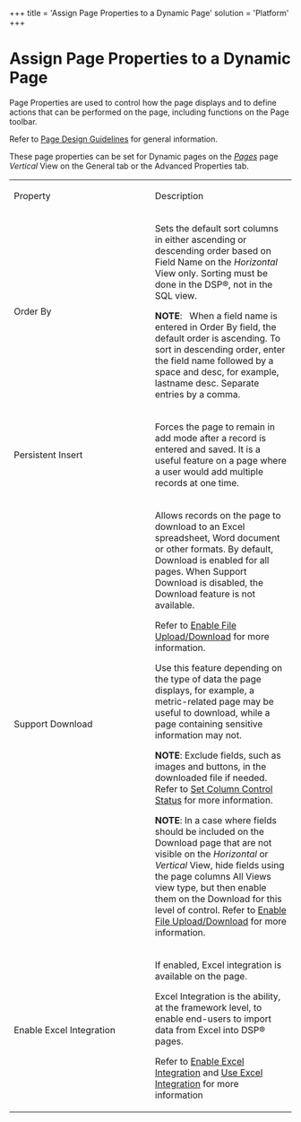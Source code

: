 +++
title = 'Assign Page Properties to a Dynamic Page'
solution = 'Platform'
+++

# Assign Page Properties to a Dynamic Page

Page Properties are used to control how the page displays and to define
actions that can be performed on the page, including functions on the
Page toolbar.

Refer to [Page Design Guidelines](Page%20Design%20Guidelines.htm) for
general information.

These page properties can be set for Dynamic pages on the
*[Pages](../Sys_Admin/Page_Desc/Pages_H.htm)* page *Vertical* View on
the General tab or the Advanced Properties tab.

<table>
<colgroup>
<col style="width: 50%" />
<col style="width: 50%" />
</colgroup>
<tbody>
<tr class="odd">
<td><p>Property</p></td>
<td><p>Description</p></td>
</tr>
<tr class="even">
<td><p>Order By</p></td>
<td><p>Sets the default sort columns in either ascending or descending order based on Field Name on the <em>Horizontal</em> View only. Sorting must be done in the DSP®, not in the SQL view.</p>
<p><strong>NOTE</strong>:   When a field name is entered in Order By field, the default order is ascending. To sort in descending order, enter the field name followed by a space and desc, for example, lastname desc. Separate entries by a comma.</p></td>
</tr>
<tr class="odd">
<td><p>Persistent Insert</p></td>
<td><p>Forces the page to remain in add mode after a record is entered and saved. It is a useful feature on a page where a user would add multiple records at one time.</p></td>
</tr>
<tr class="even">
<td><p>Support Download</p></td>
<td><p>Allows records on the page to download to an Excel spreadsheet, Word document or other formats. By default, Download is enabled for all pages. When Support Download is disabled, the Download feature is not available.</p>
<p>Refer to <a href="Enable_File_Upload_Download.htm">Enable File Upload/Download</a> for more information.</p>
<p>Use this feature depending on the type of data the page displays, for example, a metric-related page may be useful to download, while a page containing sensitive information may not.</p>
<p><strong>NOTE</strong>: Exclude fields, such as images and buttons, in the downloaded file if needed. Refer to <a href="Set_Column_Control_Status.htm">Set Column Control Status</a> for more information.</p>
<p><strong>NOTE</strong>: In a case where fields should be included on the Download page that are not visible on the <em>Horizontal</em> or <em>Vertical</em> View, hide fields using the page columns All Views view type, but then enable them on the Download for this level of control. Refer to <a href="Enable_File_Upload_Download.htm">Enable File Upload/Download</a> for more information.</p></td>
</tr>
<tr class="odd">
<td><p>Enable Excel Integration</p></td>
<td><p>If enabled, Excel integration is available on the page.</p>
<p>Excel Integration is the ability, at the framework level, to enable end-users to import data from Excel into DSP® pages.  </p>
<p>Refer to <a href="../Sys_Admin/Use_Cases/Enable_Excel_Integration.htm">Enable Excel Integration</a> and <a href="../Excel_Int/Use_Excel_Integration.htm">Use Excel Integration</a> for more information</p></td>
</tr>
</tbody>
</table>
